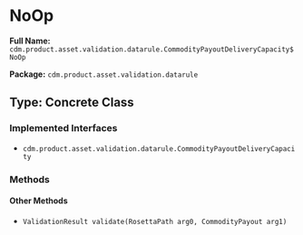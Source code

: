 # NoOp

**Full Name:** `cdm.product.asset.validation.datarule.CommodityPayoutDeliveryCapacity$NoOp`

**Package:** `cdm.product.asset.validation.datarule`

## Type: Concrete Class

### Implemented Interfaces

- `cdm.product.asset.validation.datarule.CommodityPayoutDeliveryCapacity`

### Methods

#### Other Methods

- `ValidationResult validate(RosettaPath arg0, CommodityPayout arg1)`

